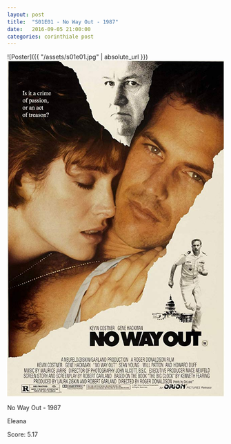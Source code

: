```yaml
---
layout: post
title:  "S01E01 - No Way Out - 1987"
date:   2016-09-05 21:00:00
categories: corinthiale post
---
```


![Poster]({{ "/assets/s01e01.jpg" | absolute_url }})
![Poster](https://github.com/corinthiale/corinthiale.github.io/raw/master/assets/s01e01.jpg)

No Way Out - 1987

Eleana

Score: 5.17

